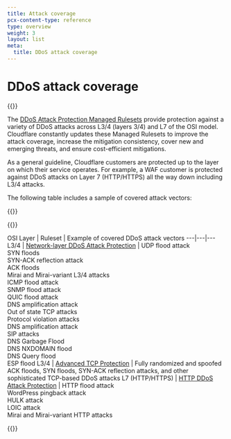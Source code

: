 ```yaml
---
title: Attack coverage
pcx-content-type: reference
type: overview
weight: 3
layout: list
meta:
  title: DDoS attack coverage
---
```


# DDoS attack coverage

{{<content-column>}}

The [DDoS Attack Protection Managed Rulesets](/ddos-protection/managed-rulesets/) provide protection against a variety of DDoS attacks across L3/4 (layers 3/4) and L7 of the OSI model. Cloudflare constantly updates these Managed Rulesets to improve the attack coverage, increase the mitigation consistency, cover new and emerging threats, and ensure cost-efficient mitigations.

As a general guideline, Cloudflare customers are protected up to the layer on which their service operates. For example, a WAF customer is protected against DDoS attacks on Layer 7 (HTTP/HTTPS) all the way down including L3/4 attacks.

The following table includes a sample of covered attack vectors:

{{</content-column>}}

{{<table-wrap>}}

OSI Layer | Ruleset | Example of covered DDoS attack vectors
\---|---|---
L3/4 | [Network-layer DDoS Attack Protection](/ddos-protection/managed-rulesets/network/) | UDP flood attack<br/>SYN floods<br/>SYN-ACK reflection attack<br/>ACK floods<br/>Mirai and Mirai-variant L3/4 attacks<br/>ICMP flood attack<br/>SNMP flood attack<br/>QUIC flood attack<br/>DNS amplification attack<br/>Out of state TCP attacks<br/>Protocol violation attacks<br/>DNS amplification attack<br/>SIP attacks<br/>DNS Garbage Flood<br/>DNS NXDOMAIN flood<br/>DNS Query flood<br/>ESP flood
L3/4 | [Advanced TCP Protection](/ddos-protection/managed-rulesets/tcp-protection/) | Fully randomized and spoofed ACK floods, SYN floods, SYN-ACK reflection attacks, and other sophisticated TCP-based DDoS attacks
L7 (HTTP/HTTPS) | [HTTP DDoS Attack Protection](/ddos-protection/managed-rulesets/http/) | HTTP flood attack<br/>WordPress pingback attack<br/>HULK attack<br/>LOIC attack<br/>Mirai and Mirai-variant HTTP attacks

{{</table-wrap>}}
